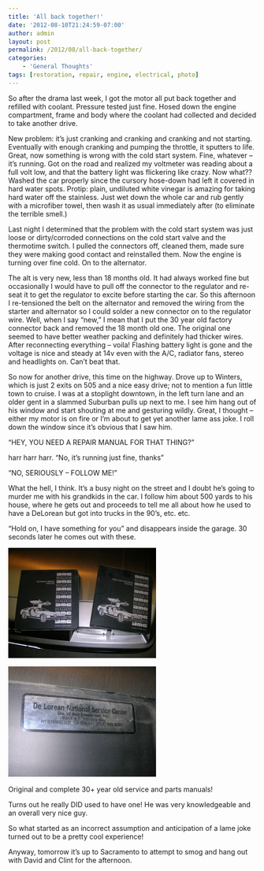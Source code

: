 ```yaml
---
title: 'All back together!'
date: '2012-08-10T21:24:59-07:00'
author: admin
layout: post
permalink: /2012/08/all-back-together/
categories:
    - 'General Thoughts'
tags: [restoration, repair, engine, electrical, photo]
---
```


So after the drama last week, I got the motor all put back together and refilled with coolant. Pressure tested just fine. Hosed down the engine compartment, frame and body where the coolant had collected and decided to take another drive.

New problem: it’s just cranking and cranking and cranking and not starting. Eventually with enough cranking and pumping the throttle, it sputters to life. Great, now something is wrong with the cold start system. Fine, whatever – it’s running. Got on the road and realized my voltmeter was reading about a full volt low, and that the battery light was flickering like crazy. Now what?? Washed the car properly since the cursory hose-down had left it covered in hard water spots. Protip: plain, undiluted white vinegar is amazing for taking hard water off the stainless. Just wet down the whole car and rub gently with a microfiber towel, then wash it as usual immediately after (to eliminate the terrible smell.)

Last night I determined that the problem with the cold start system was just loose or dirty/corroded connections on the cold start valve and the thermotime switch. I pulled the connectors off, cleaned them, made sure they were making good contact and reinstalled them. Now the engine is turning over fine cold. On to the alternator.

The alt is very new, less than 18 months old. It had always worked fine but occasionally I would have to pull off the connector to the regulator and re-seat it to get the regulator to excite before starting the car. So this afternoon I re-tensioned the belt on the alternator and removed the wiring from the starter and alternator so I could solder a new connector on to the regulator wire. Well, when I say “new,” I mean that I put the 30 year old factory connector back and removed the 18 month old one. The original one seemed to have better weather packing and definitely had thicker wires. After reconnecting everything – voila! Flashing battery light is gone and the voltage is nice and steady at 14v even with the A/C, radiator fans, stereo and headlights on. Can’t beat that.

So now for another drive, this time on the highway. Drove up to Winters, which is just 2 exits on 505 and a nice easy drive; not to mention a fun little town to cruise. I was at a stoplight downtown, in the left turn lane and an older gent in a slammed Suburban pulls up next to me. I see him hang out of his window and start shouting at me and gesturing wildly. Great, I thought – either my motor is on fire or I’m about to get yet another lame ass joke. I roll down the window since it’s obvious that I saw him.

“HEY, YOU NEED A REPAIR MANUAL FOR THAT THING?”

harr harr harr. “No, it’s running just fine, thanks”

“NO, SERIOUSLY – FOLLOW ME!”

What the hell, I think. It’s a busy night on the street and I doubt he’s going to murder me with his grandkids in the car. I follow him about 500 yards to his house, where he gets out and proceeds to tell me all about how he used to have a DeLorean but got into trucks in the 90’s, etc. etc.

“Hold on, I have something for you” and disappears inside the garage. 30 seconds later he comes out with these.

[![](/assets/images/2012/08/DSCN4057-300x224.jpg "DSCN4057")](/assets/images/2012/08/DSCN4057.jpg)

[![](/assets/images/2012/08/DSCN4061-300x224.jpg "DSCN4061")](/assets/images/2012/08/DSCN4061.jpg)

Original and complete 30+ year old service and parts manuals!

Turns out he really DID used to have one! He was very knowledgeable and an overall very nice guy.

So what started as an incorrect assumption and anticipation of a lame joke turned out to be a pretty cool experience!

Anyway, tomorrow it’s up to Sacramento to attempt to smog and hang out with David and Clint for the afternoon.
